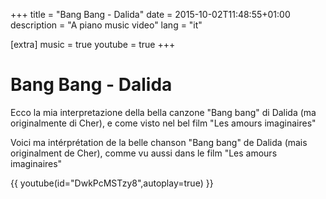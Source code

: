 +++
title = "Bang Bang - Dalida"
date = 2015-10-02T11:48:55+01:00
description = "A piano music video"
lang = "it"

[extra]
music = true
youtube = true
+++

# Bang Bang - Dalida

Ecco la mia interpretazione della bella canzone "Bang bang" di Dalida (ma originalmente di Cher), e come visto nel bel film "Les amours imaginaires"

Voici ma intérprétation de la belle chanson "Bang bang" de Dalida (mais originalment de Cher), comme vu aussi dans le film "Les amours imaginaires"

{{ youtube(id="DwkPcMSTzy8",autoplay=true) }}

